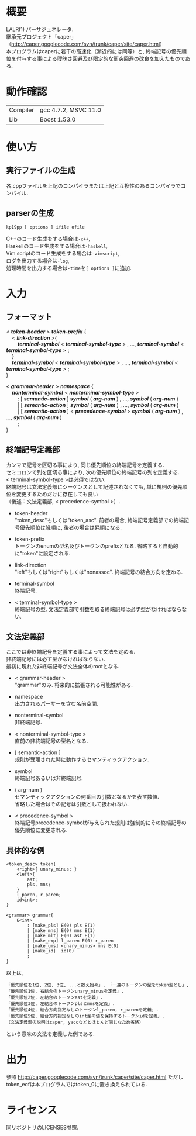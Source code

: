 # 概要
LALR(1) パーサジェネレータ.   
継承元プロジェクト「caper」（<http://caper.googlecode.com/svn/trunk/caper/site/caper.html>）  
本プログラムはcaperに若干の高速化（漸近的には同等）と, 終端記号の優先順位を付与する事による曖昧さ回避及び限定的な衝突回避の改良を加えたものである.   

# 動作確認
<table><tr><td>Compiler</td><td>gcc 4.7.2, MSVC 11.0</td></tr><tr><td>Lib</td><td>Boost 1.53.0</td></tr></table>

# 使い方
## 実行ファイルの生成
各.cppファイルを上記のコンパイラまたは上記と互換性のあるコンパイラでコンパイル. 

## parserの生成

    kp19pp [ options ] ifile ofile
C++のコード生成をする場合は`-c++`,   
Haskellのコード生成をする場合は`-haskell`,   
Vim scriptのコード生成をする場合は`-vimscript`,   
ログを出力する場合は`-log`,   
処理時間を出力する場合は`-time`を`[ options ]`に追加. 

# 入力
## フォーマット
&lt; <b><i>token-header</i></b> &gt; <b><i>token-prefix</i></b> {  
&nbsp;&nbsp;&nbsp;&nbsp;&lt; <b><i>link-direction</i></b> &gt;{  
&nbsp;&nbsp;&nbsp;&nbsp;&nbsp;&nbsp;&nbsp;&nbsp;<b><i>terminal-symbol</i></b> &lt; <b><i>terminal-symbol-type</i></b> &gt; , ..., <b><i>terminal-symbol</i></b> &lt; <b><i>terminal-symbol-type</i></b> &gt; ;  
&nbsp;&nbsp;&nbsp;&nbsp;}  
&nbsp;&nbsp;&nbsp;&nbsp;<b><i>terminal-symbol</i></b> &lt; <b><i>terminal-symbol-type</i></b> &gt; , ..., <b><i>terminal-symbol</i></b> &lt; <b><i>terminal-symbol-type</i></b> &gt; ;  
}  

&lt; <b><i>grammar-header</i></b> &gt; <b><i>namespace</i></b> {  
&nbsp;&nbsp;&nbsp;&nbsp;<b><i>nonterminal-symbol</i></b> &lt; <b><i>nonterminal-symbol-type</i></b> &gt;  
&nbsp;&nbsp;&nbsp;&nbsp;&nbsp;&nbsp;&nbsp;&nbsp;: [ <b><i>semantic-action</i></b> ] <b><i>symbol</i></b> ( <b><i>arg-num</i></b> ) , ..., <b><i>symbol</i></b> ( <b><i>arg-num</i></b> )   
&nbsp;&nbsp;&nbsp;&nbsp;&nbsp;&nbsp;&nbsp;&nbsp;| [ <b><i>semantic-action</i></b> ] <b><i>symbol</i></b> ( <b><i>arg-num</i></b> ) , ..., <b>
<i>symbol</i></b> ( <b><i>arg-num</i></b> )   
&nbsp;&nbsp;&nbsp;&nbsp;&nbsp;&nbsp;&nbsp;&nbsp;| [ <b><i>semantic-action</i></b> ] &lt; <b><i>precedence-symbol</i></b> &gt; <b><i>symbol</i></b> ( <b><i>arg-num</i></b> ) , ..., <b><i>symbol</i></b> ( <b><i>arg-num</i></b> )   
&nbsp;&nbsp;&nbsp;&nbsp;&nbsp;&nbsp;&nbsp;&nbsp;;  
}  

## 終端記号定義部
カンマで記号を区切る事により, 同じ優先順位の終端記号を定義する.   
セミコロンで列を区切る事により, 次の優先順位の終端記号の列を定義する.   
&lt; terminal-symbol-type &gt;は必須ではない.   
終端記号は文法定義部にシーケンスとして記述されなくても, 単に規則の優先順位を変更するためだけに存在しても良い  
（後述：文法定義部, &lt; precedence-symbol &gt;）.   

- token-header  
"token_desc"もしくは"token_asc". 前者の場合, 終端記号定義部での終端記号優先順位は降順に, 後者の場合は昇順になる.   
 
- token-prefix  
トークンのenumの型名及びトークンのprefixとなる. 省略すると自動的に"token"に設定される. 

- link-direction  
"left"もしくは"right"もしくは"nonassoc". 終端記号の結合方向を定める. 

- terminal-symbol  
終端記号. 

- &lt; terminal-symbol-type &gt;  
終端記号の型. 文法定義部で引数を取る終端記号は必ず型がなければならない. 

## 文法定義部
ここでは非終端記号を定義する事によって文法を定める.   
非終端記号には必ず型がなければならない.   
最初に現れた非終端記号が文法全体のrootとなる.   

- &lt; grammar-header &gt;  
"grammar"のみ. 将来的に拡張される可能性がある.   

- namespace  
出力されるパーサーを含む名前空間.   

- nonterminal-symbol  
非終端記号.   

- &lt; nonterminal-symbol-type &gt;  
直前の非終端記号の型名となる.   

- [ semantic-action ]  
規則が受理された時に動作するセマンティックアクション.   

- symbol  
終端記号あるいは非終端記号. 

- ( arg-num )  
セマンティックアクションの何番目の引数となるかを表す数値.   
省略した場合はその記号は引数として扱われない.   

- &lt; precedence-symbol &gt;  
終端記号precedence-symbolが与えられた規則は強制的にその終端記号の優先順位に変更される.   

## 具体的な例

    <token_desc> token{
        <right>{ unary_minus; }
        <left>{
            ast;
            pls, mns;
        }
        l_paren, r_paren;
        id<int>;
    }

    <grammar> grammar{
        E<int>
            : [make_pls] E(0) pls E(1)
            | [make_mns] E(0) mns E(1)
            | [make_mlt] E(0) ast E(1)
            | [make_exp] l_paren E(0) r_paren
            | [make_ums] <unary_minus> mns E(0)
            | [make_id]  id(0)
            ;
    }

以上は,  
<pre><code>「優先順位を1位, 2位, 3位, ...と数え始め」, 「一連のトークンの型をtoken型とし」, 
「優先順位1位, 右結合のトークンunary_minusを定義」. 
「優先順位2位, 左結合のトークンastを定義」. 
「優先順位3位, 左結合のトークンplsとmnsを定義」. 
「優先順位4位, 結合方向指定なしのトークンl_paren, r_parenを定義」. 
「優先順位5位, 結合方向指定なしのint型の値を保持するトークンidを定義」. 
（文法定義部の説明はcaper, yaccなどとほとんど同じなため省略）
</code></pre>
という意味の文法を定義した例である. 

# 出力
参照 <http://caper.googlecode.com/svn/trunk/caper/site/caper.html>
ただしtoken\_eofは本プログラムではtoken\_0に置き換えられている. 

# ライセンス
同リポジトリのLICENSES参照. 
